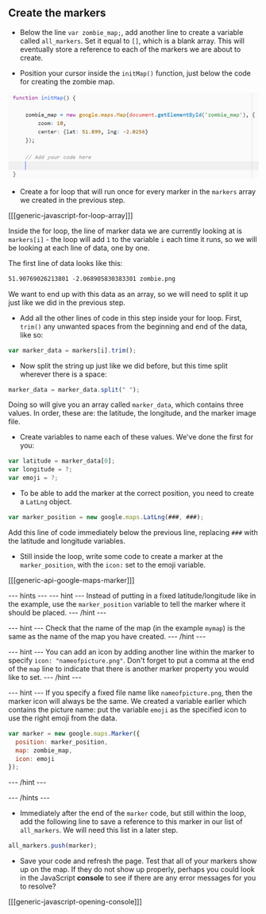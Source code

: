 ## Create the markers

+ Below the line `var zombie_map;`, add another line to create a variable called `all_markers`. Set it equal to `[]`, which is a blank array. This will eventually store a reference to each of the markers we are about to create.

+ Position your cursor inside the `initMap()` function, just below the code for creating the zombie map.

![Add marker code here](images/add-marker-code.png)

+ Create a for loop that will run once for every marker in the `markers` array we created in the previous step.

[[[generic-javascript-for-loop-array]]]

Inside the for loop, the line of marker data we are currently looking at is `markers[i]` - the loop will add `1` to the variable `i` each time it runs, so we will be looking at each line of data, one by one.

The first line of data looks like this:

```html
51.90769026213801 -2.068905830383301 zombie.png
```

We want to end up with this data as an array, so we will need to split it up just like we did in the previous step.

+ Add all the other lines of code in this step inside your for loop. First, `trim()` any unwanted spaces from the beginning and end of the data, like so:

```JavaScript
var marker_data = markers[i].trim();
```

+ Now split the string up just like we did before, but this time split wherever there is a space:

```JavaScript
marker_data = marker_data.split(" ");
```

Doing so will give you an array called `marker_data`, which contains three values. In order, these are: the latitude, the longitude, and the marker image file.

+ Create variables to name each of these values. We've done the first for you:

```JavaScript
var latitude = marker_data[0];
var longitude = ?;
var emoji = ?;
```

+ To be able to add the marker at the correct position, you need to create a `LatLng` object.

```JavaScript
var marker_position = new google.maps.LatLng(###, ###);
```

Add this line of code immediately below the previous line, replacing `###` with the latitude and longitude variables.

+ Still inside the loop, write some code to create a marker at the `marker_position`, with the `icon:` set to the emoji variable.

[[[generic-api-google-maps-marker]]]

--- hints ---
--- hint ---
Instead of putting in a fixed latitude/longitude like in the example, use the `marker_position` variable to tell the marker where it should be placed.
--- /hint ---

--- hint ---
Check that the name of the map (in the example `mymap`) is the same as the name of the map you have created.
--- /hint ---

--- hint ---
You can add an icon by adding another line within the marker to specify `icon: "nameofpicture.png"`. Don't forget to put a comma at the end of the `map` line to indicate that there is another marker property you would like to set.
--- /hint ---

--- hint ---
If you specify a fixed file name like `nameofpicture.png`, then the marker icon will always be the same. We created a variable earlier which contains the picture name: put the variable `emoji` as the specified icon to use the right emoji from the data.

```JavaScript
var marker = new google.maps.Marker({
  position: marker_position,
  map: zombie_map,
  icon: emoji
});
```
--- /hint ---

--- /hints ---

+ Immediately after the end of the `marker` code, but still within the loop, add the following line to save a reference to this marker in our list of `all_markers`. We will need this list in a later step.

```JavaScript
all_markers.push(marker);
```

+ Save your code and refresh the page. Test that all of your markers show up on the map. If they do not show up properly, perhaps you could look in the JavaScript **console** to see if there are any error messages for you to resolve?

[[[generic-javascript-opening-console]]]
